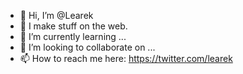 - 👋 Hi, I’m @Learek
- 👀 I make stuff on the web.
- 🌱 I’m currently learning ...
- 💞️ I’m looking to collaborate on ...
- 📫 How to reach me here: https://twitter.com/learek 

<!---
Learek/Learek is a ✨ special ✨ repository because its `README.md` (this file) appears on your GitHub profile.
You can click the Preview link to take a look at your changes.
--->
